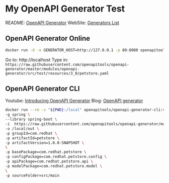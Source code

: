 # My OpenAPI Generator Test

README: [OpenAPI Generator](https://github.com/OpenAPITools/openapi-generator#16---docker)
WebSite: [Generators List](https://openapi-generator.tech/docs/generators/)

## OpenAPI Generator Online

```bash
docker run -d -e GENERATOR_HOST=http://127.0.0.1 -p 80:8080 openapitools/openapi-generator-online:v6.0.1
```

Go to: http://localhost
Type in: `https://raw.githubusercontent.com/openapitools/openapi-generator/master/modules/openapi-generator/src/test/resources/3_0/petstore.yaml`

## OpenAPI Generator CLI

Youtube: [Introducing OpenAPI Generator](https://www.youtube.com/watch?v=t4jaTC7QjMg&t=286s)
Blog: [OpenAPI generator](https://qiita.com/amuyikam/items/e8a45daae59c68be0fc8)

```bash
docker run --rm -v "${PWD}:/local" openapitools/openapi-generator-cli:v6.0.1 generate \
-g spring \
--library spring-boot \
-i  https://raw.githubusercontent.com/openapitools/openapi-generator/master/modules/openapi-generator/src/test/resources/3_0/petstore.yaml \
-o /local/out \
-p groupId=com.redhat \
-p artifactId=petstore \
-p artifactVersion=1.0.0-SNAPSHOT \
\
-p basePackage=com.redhat.petstore \
-p configPackage=com.redhat.petstore.config \
-p apiPackage=com.redhat.petstore.api \
-p modelPackage=com.redhat.petstore.model \
\
-p sourceFolder=src/main
```